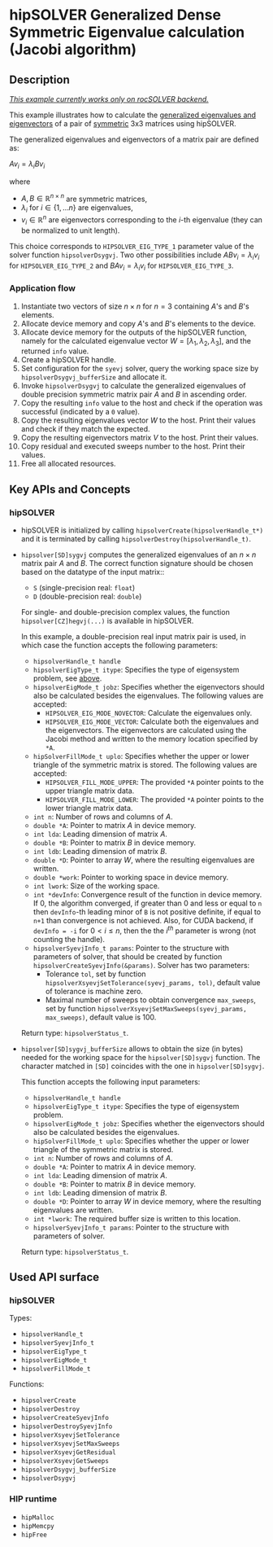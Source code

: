 # hipSOLVER Generalized Dense Symmetric Eigenvalue calculation (Jacobi algorithm)


## Description

_[This example currently works only on rocSOLVER backend.](https://github.com/ROCmSoftwarePlatform/hipSOLVER/issues/152)_

This example illustrates how to calculate the [generalized eigenvalues and eigenvectors](https://en.wikipedia.org/wiki/Eigenvalues_and_eigenvectors) of a pair of [symmetric](https://en.wikipedia.org/wiki/Symmetric_matrix) 3x3 matrices using hipSOLVER.

The generalized eigenvalues and eigenvectors of a matrix pair are defined as:

$Av_i = \lambda_i Bv_i$

where
- $A,B\in\mathbb{R}^{n\times n}$ are symmetric matrices,
- $\lambda_i$ for $i\in\{1, \dots n\}$ are eigenvalues,
- $v_i\in\mathbb{R}^n$ are eigenvectors corresponding to the $i$-th eigenvalue (they can be normalized to unit length).

This choice corresponds to `HIPSOLVER_EIG_TYPE_1` parameter value of the solver function `hipsolverDsygvj`. Two other possibilities include $ABv_i = \lambda_i v_i$ for `HIPSOLVER_EIG_TYPE_2` and $BAv_i = \lambda_i v_i$ for `HIPSOLVER_EIG_TYPE_3`.

### Application flow
1. Instantiate two vectors of size $n\times n$ for $n=3$ containing $A$'s and $B$'s elements.
2. Allocate device memory and copy $A$'s and $B$'s elements to the device.
3. Allocate device memory for the outputs of the hipSOLVER function, namely for the calculated eigenvalue vector $W=[\lambda_1, \lambda_2, \lambda_3]$, and the returned `info` value.
4. Create a hipSOLVER handle.
5. Set configuration for the `syevj` solver, query the working space size by `hipsolverDsygvj_bufferSize` and allocate it.
6. Invoke `hipsolverDsygvj` to calculate the generalized eigenvalues of double precision symmetric matrix pair $A$ and $B$ in ascending order.
7. Copy the resulting `info` value to the host and check if the operation was successful (indicated by a `0` value).
8. Copy the resulting eigenvalues vector $W$ to the host. Print their values and check if they match the expected.
9. Copy the resulting eigenvectors matrix $V$ to the host. Print their values.
10. Copy residual and executed sweeps number to the host. Print their values.
11. Free all allocated resources.


## Key APIs and Concepts
### hipSOLVER
- hipSOLVER is initialized by calling `hipsolverCreate(hipsolverHandle_t*)` and it is terminated by calling `hipsolverDestroy(hipsolverHandle_t)`.
- `hipsolver[SD]sygvj` computes the generalized eigenvalues of an $n \times n$ matrix pair $A$ and $B$. The correct function signature should be chosen based on the datatype of the input matrix::
    - `S` (single-precision real: `float`)
    - `D` (double-precision real: `double`)

    For single- and double-precision complex values, the function `hipsolver[CZ]hegvj(...)` is available in hipSOLVER.

    In this example, a double-precision real input matrix pair is used, in which case the function accepts the following parameters:
    - `hipsolverHandle_t handle`
    - `hipsolverEigType_t itype`: Specifies the type of eigensystem problem, see [above](#description).
    - `hipsolverEigMode_t jobz`: Specifies whether the eigenvectors should also be calculated besides the eigenvalues. The following values are accepted:
        - `HIPSOLVER_EIG_MODE_NOVECTOR`: Calculate the eigenvalues only.
        - `HIPSOLVER_EIG_MODE_VECTOR`: Calculate both the eigenvalues and the eigenvectors. The eigenvectors are calculated using the Jacobi method and written to the memory location specified by `*A`.
    - `hipSolverFillMode_t uplo`: Specifies whether the upper or lower triangle of the symmetric matrix is stored. The following values are accepted:
        - `HIPSOLVER_FILL_MODE_UPPER`: The provided `*A` pointer points to the upper triangle matrix data.
        - `HIPSOLVER_FILL_MODE_LOWER`: The provided `*A` pointer points to the lower triangle matrix data.
    - `int n`: Number of rows and columns of $A$.
    - `double *A`: Pointer to matrix $A$ in device memory.
    - `int lda`: Leading dimension of matrix $A$.
    - `double *B`: Pointer to matrix $B$ in device memory.
    - `int ldb`: Leading dimension of matrix $B$.
    - `double *D`: Pointer to array $W$, where the resulting eigenvalues are written.
    - `double *work`: Pointer to working space in device memory.
    - `int lwork`: Size of the working space.
    - `int *devInfo`: Convergence result of the function in device memory. If 0, the algorithm converged, if greater than 0 and less or equal to `n` then `devInfo`-th leading minor of `B` is not positive definite, if equal to `n+1` than convergence is not achieved. Also, for CUDA backend, if `devInfo = -i` for $0 < i \leq n$, then the the $i^{th}$ parameter is wrong (not counting the handle).
    - `hipsolverSyevjInfo_t params`: Pointer to the structure with parameters of solver, that should be created by function `hipsolverCreateSyevjInfo(&params)`. Solver has two parameters:
        - Tolerance `tol`, set by function `hipsolverXsyevjSetTolerance(syevj_params, tol)`, default value of tolerance is machine zero.
        - Maximal number of sweeps to obtain convergence `max_sweeps`, set by function `hipsolverXsyevjSetMaxSweeps(syevj_params, max_sweeps)`, default value is 100.

    Return type: `hipsolverStatus_t`.
- `hipsolver[SD]sygvj_bufferSize` allows to obtain the size (in bytes) needed for the working space for the `hipsolver[SD]sygvj` function. The character matched in `[SD]` coincides with the one in `hipsolver[SD]sygvj`.

    This function accepts the following input parameters:
    - `hipsolverHandle_t handle`
    - `hipsolverEigType_t itype`: Specifies the type of eigensystem problem.
    - `hipsolverEigMode_t jobz`: Specifies whether the eigenvectors should also be calculated besides the eigenvalues.
    - `hipSolverFillMode_t uplo`: Specifies whether the upper or lower triangle of the symmetric matrix is stored.
    - `int n`: Number of rows and columns of $A$.
    - `double *A`: Pointer to matrix $A$ in device memory.
    - `int lda`: Leading dimension of matrix $A$.
    - `double *B`: Pointer to matrix $B$ in device memory.
    - `int ldb`: Leading dimension of matrix $B$.
    - `double *D`: Pointer to array $W$ in device memory, where the resulting eigenvalues are written.
    - `int *lwork`: The required buffer size is written to this location.
    - `hipsolverSyevjInfo_t params`: Pointer to the structure with parameters of solver.

    Return type: `hipsolverStatus_t`.

## Used API surface
### hipSOLVER
Types:
- `hipsolverHandle_t`
- `hipsolverSyevjInfo_t`
- `hipsolverEigType_t`
- `hipsolverEigMode_t`
- `hipsolverFillMode_t`

Functions:
- `hipsolverCreate`
- `hipsolverDestroy`
- `hipsolverCreateSyevjInfo`
- `hipsolverDestroySyevjInfo`
- `hipsolverXsyevjSetTolerance`
- `hipsolverXsyevjSetMaxSweeps`
- `hipsolverXsyevjGetResidual`
- `hipsolverXsyevjGetSweeps`
- `hipsolverDsygvj_bufferSize`
- `hipsolverDsygvj`

### HIP runtime
- `hipMalloc`
- `hipMemcpy`
- `hipFree`
